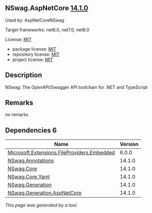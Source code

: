 NSwag.AspNetCore [14.1.0](https://www.nuget.org/packages/NSwag.AspNetCore/14.1.0)
--------------------

Used by: AspNetCoreNSwag

Target frameworks: net6.0, net7.0, net8.0

License: [MIT](../../../../licenses/mit) 

- package license: [MIT](https://licenses.nuget.org/MIT) 
- repository license: [MIT](https://github.com/RicoSuter/NSwag.git) 
- project license: [MIT](https://github.com/RicoSuter/NSwag) 

Description
-----------
NSwag: The OpenAPI/Swagger API toolchain for .NET and TypeScript

Remarks
-----------
no remarks


Dependencies 6
-----------

|Name|Version|
|----------|:----|
|[Microsoft.Extensions.FileProviders.Embedded](../../../../packages/nuget.org/microsoft.extensions.fileproviders.embedded/6.0.0)|6.0.0|
|[NSwag.Annotations](../../../../packages/nuget.org/nswag.annotations/14.1.0)|14.1.0|
|[NSwag.Core](../../../../packages/nuget.org/nswag.core/14.1.0)|14.1.0|
|[NSwag.Core.Yaml](../../../../packages/nuget.org/nswag.core.yaml/14.1.0)|14.1.0|
|[NSwag.Generation](../../../../packages/nuget.org/nswag.generation/14.1.0)|14.1.0|
|[NSwag.Generation.AspNetCore](../../../../packages/nuget.org/nswag.generation.aspnetcore/14.1.0)|14.1.0|

*This page was generated by a tool.*